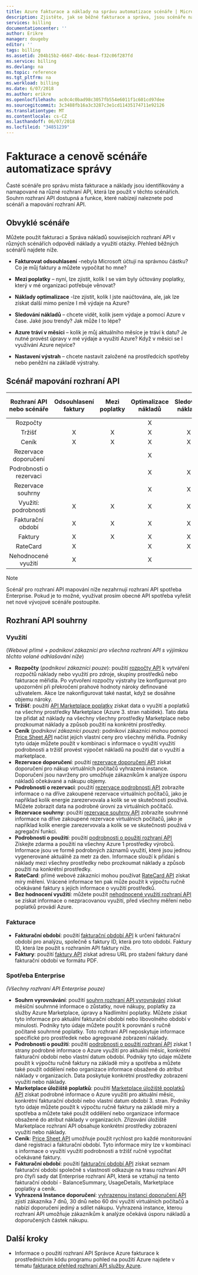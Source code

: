 ```yaml
---
title: Azure fakturace a náklady na správu automatizace scénáře | Microsoft Docs
description: Zjistěte, jak se běžné fakturace a správa, jsou scénáře nákladů namapován na jiný rozhraní API.
services: billing
documentationcenter: ''
author: Erikre
manager: dougeby
editor: ''
tags: billing
ms.assetid: 204b15b2-6667-4b6c-8ea4-f32c06f287fd
ms.service: billing
ms.devlang: na
ms.topic: reference
ms.tgt_pltfrm: na
ms.workload: billing
ms.date: 6/07/2018
ms.author: erikre
ms.openlocfilehash: ac0c4c0bad98c3057fb554e6011f1c601cd97dee
ms.sourcegitcommit: 3c3488fb16a3c3287c3e1cd11435174711e92126
ms.translationtype: MT
ms.contentlocale: cs-CZ
ms.lasthandoff: 06/07/2018
ms.locfileid: "34851239"
---
```

# <a name="billing-and-cost-management-automation-scenarios"></a>Fakturace a cenově scénáře automatizace správy

Časté scénáře pro správu místa fakturace a náklady jsou identifikovány a namapované na různé rozhraní API, která lze použít v těchto scénářích. Souhrn rozhraní API dostupná a funkce, které nabízejí naleznete pod scénáři a mapování rozhraní API. 

## <a name="common-scenarios"></a>Obvyklé scénáře 

Můžete použít fakturaci a Správa nákladů souvisejících rozhraní API v různých scénářích odpovědí náklady a využití otázky.  Přehled běžných scénářů najdete níže.

- **Fakturovat odsouhlasení** -nebyla Microsoft účtují na správnou částku?  Co je můj faktury a můžete vypočítat ho mne?

- **Mezi poplatky** – nyní, lze zjistit, kolik I se vám byly účtovány poplatky, který v mé organizaci potřebuje věnovat?

- **Náklady optimalizace** -lze zjistit, kolik I jste naúčtována, ale, jak lze získat další mimo peníze I mě výdaje na Azure?

- **Sledování nákladů** – chcete vidět, kolik jsem výdaje a pomocí Azure v čase. Jaké jsou trendy? Jak může I to lépe?

- **Azure tráví v měsíci** – kolik je můj aktuálního měsíce je tráví k datu? Je nutné provést úpravy v mé výdaje a využití Azure? Když v měsíci se I využívání Azure nejvíce?

- **Nastavení výstrah** – chcete nastavit založené na prostředcích spotřeby nebo peněžní na základě výstrahy.

## <a name="scenario-to-api-mappings"></a>Scénář mapování rozhraní API

|         Rozhraní API nebo scénáře        | Odsouhlasení faktury    | Mezi poplatky    | Optimalizace nákladů    | Sledování nákladů    | MID měsíc tráví    | Výstrahy    |
|:---------------------------:|:-------------------------:|:----------------:|:--------------------:|:----------------:|:------------------:|:---------:|
| Rozpočty                     |                           |                  |           X          |                  |                    |     X     |
| Tržišť                |             X             |         X        |           X          |         X        |          X         |     X     |
| Ceník                 |             X             |         X        |           X          |         X        |          X         |           |
| Rezervace doporučení |                           |                  |           X          |                  |                    |           |
| Podrobnosti o rezervaci         |                           |                  |           X          |         X        |                    |           |
| Rezervace souhrny       |                           |                  |           X          |         X        |                    |           |
| Využití: podrobnosti               |             X             |         X        |           X          |         X        |          X         |     X     |
| Fakturační období             |             X             |         X        |           X          |         X        |                    |           |
| Faktury                    |             X             |         X        |           X          |         X        |                    |           |
| RateCard                    |             X             |                  |           X          |         X        |          X         |           |
| Nehodnocené využití               |             X             |                  |           X          |                  |          X         |           |

> [!NOTE]
> Scénář pro rozhraní API mapování níže nezahrnují rozhraní API spotřeba Enterprise. Pokud je to možné, využívat prosím obecné API spotřeba vyřešit net nové vývojové scénáře postoupíte.

## <a name="api-summaries"></a>Rozhraní API souhrny

### <a name="consumption"></a>Využití
(*Webové přímé + podnikoví zákazníci pro všechna rozhraní API s výjimkou těchto volané odhlašování níže*)

-   **Rozpočty** (*podnikoví zákazníci pouze*): použití [rozpočty API](https://docs.microsoft.com/rest/api/consumption/budgets) k vytváření rozpočtů náklady nebo využití pro zdroje, skupiny prostředků nebo fakturace měřidla.  Po vytvoření rozpočty výstrahy lze konfigurovat pro upozornění při překročení prahové hodnoty nároky definované uživatelem. Akce lze nakonfigurovat také nastat, když se dosáhne objemu nároky.
-   **Tržišť**: použití [API Marketplace poplatky](https://docs.microsoft.com/rest/api/consumption/marketplaces) získat data o využití a poplatků na všechny prostředky Marketplace (Azure 3. stran nabídek). Tato data lze přidat až náklady na všechny všechny prostředky Marketplace nebo prozkoumat náklady a způsob použití na konkrétní prostředky.
-   **Ceník** (*podnikoví zákazníci pouze*): podnikoví zákazníci mohou pomocí [Price Sheet API](https://docs.microsoft.com/rest/api/consumption/pricesheet) načíst jejich vlastní ceny pro všechny měřidla. Podniky tyto údaje můžete použít v kombinaci s informace o využití využití podrobnosti a tržišť provést výpočet nákladů na použití dat o využití a marketplace. 
-   **Rezervace doporučení**: použití [rezervace doporučení API](https://docs.microsoft.com/rest/api/consumption/reservationrecommendations) získat doporučení pro nákup virtuálních počítačů vyhrazená instance. Doporučení jsou navrženy pro umožňuje zákazníkům k analýze úsporu nákladů očekávané a nákupu objemy.
-   **Podrobnosti o rezervaci**: použití [rezervace podrobnosti API](https://docs.microsoft.com/rest/api/consumption/reservationsdetails) zobrazíte informace o na dříve zakoupené rezervace virtuálních počítačů, jako je například kolik energie zarezervovala a kolik se ve skutečnosti používá. Můžete zobrazit data na podrobné úrovni za virtuálních počítačů.
-   **Rezervace souhrny**: použití [rezervace souhrny API](https://docs.microsoft.com/rest/api/consumption/reservationssummaries) zobrazíte souhrnné informace na dříve zakoupené rezervace virtuálních počítačů, jako je například kolik energie zarezervovala a kolik se ve skutečnosti používá v agregační funkci. 
-   **Podrobnosti o použití**: použití [podrobnosti o použití rozhraní API](https://docs.microsoft.com/rest/api/consumption/usagedetails) Získejte zdarma a použití na všechny Azure 1 prostředky výrobců. Informace jsou ve formě podrobných záznamů využití, které jsou jednou vygenerované aktuálně za metr za den. Informace slouží k přidání s náklady mezi všechny prostředky nebo prozkoumat náklady a způsob použití na konkrétní prostředky.
-   **RateCard**: přímé webové zákazníci mohou používat [RateCard API](https://msdn.microsoft.com/library/azure/mt219005.aspx) získat míry měření. Vrácené informace ten pak může použít k výpočtu ručně očekávané faktury s jejich informace o využití prostředků. 
-   **Bez hodnocení využití**: můžete použít [nehodnocené využití rozhraní API](https://msdn.microsoft.com/library/azure/mt219003.aspx) se získat informace o nezpracovanou využití, před všechny měření nebo poplatků provádí Azure.

### <a name="billing"></a>Fakturace
-   **Fakturační období**: použití [fakturační období API](https://docs.microsoft.com/rest/api/billing/billingperiods) k určení fakturační období pro analýzu, společně s faktury ID, která pro toto období. Faktury ID, která lze použít s rozhraním API faktury níže. 
-   **Faktury**: použití [faktury API](https://docs.microsoft.com/rest/api/billing/invoices) získat adresu URL pro stažení faktury dané fakturační období ve formátu PDF.

### <a name="enterprise-consumption"></a>Spotřeba Enterprise
*(Všechny rozhraní API Enterprise pouze)*

-   **Souhrn vyrovnávání**: použití [souhrn rozhraní API vyrovnávání](https://docs.microsoft.com/rest/api/billing/enterprise/billing-enterprise-api-balance-summary) získat měsíční souhrnné informace o zůstatky, nové nákupy, poplatky za služby Azure Marketplace, úpravy a Nadlimitní poplatky. Můžete získat tyto informace pro aktuální fakturační období nebo libovolného období v minulosti. Podniky tyto údaje můžete použít k porovnání s ručně počítané souhrnné poplatky. Toto rozhraní API neposkytuje informace specifické pro prostředek nebo agregované zobrazení náklady.
-   **Podrobnosti o použití**: použití [podrobnosti o použití rozhraní API](https://docs.microsoft.com/rest/api/billing/enterprise/billing-enterprise-api-usage-detail) získat 1 strany podrobné informace o Azure využití pro aktuální měsíc, konkrétní fakturační období nebo vlastní datum období. Podniky tyto údaje můžete použít k výpočtu ručně faktury na základě míry a spotřeba a můžete také použít oddělení nebo organizace informace obsažené do atribut náklady v organizacích. Data poskytuje konkrétní prostředky zobrazení využití nebo náklady.
-   **Marketplace úložiště poplatků**: použití [Marketplace úložiště poplatků API](https://docs.microsoft.com/rest/api/billing/enterprise/billing-enterprise-api-marketplace-storecharge) získat podrobné informace o Azure využití pro aktuální měsíc, konkrétní fakturační období nebo vlastní datum období 3. stran. Podniky tyto údaje můžete použít k výpočtu ručně faktury na základě míry a spotřeba a můžete také použít oddělení nebo organizace informace obsažené do atribut náklady v organizacích. Zřizování úložiště Marketplace rozhraní API obsahuje konkrétní prostředky zobrazení využití nebo náklady.
-   **Ceník**: [Price Sheet API](https://docs.microsoft.com/rest/api/billing/enterprise/billing-enterprise-api-pricesheet) umožňuje použít rychlost pro každé monitorování dané registraci a fakturační období. Tyto informace míry lze v kombinaci s informace o využití využití podrobnosti a tržišť ručně vypočítat očekávané faktury.
-   **Fakturační období**: použití [fakturační období API](https://docs.microsoft.com/rest/api/billing/enterprise/billing-enterprise-api-billing-periods) získat seznam fakturační období společně s vlastností odkazuje na trasu rozhraní API pro čtyři sady dat Enterprise rozhraní API, která se vztahují na tento fakturační období - BalanceSummary, UsageDetails, Marketplace poplatky a ceník.
-   **Vyhrazená Instance doporučení**: [vyhrazenou instanci doporučení API](https://docs.microsoft.com/rest/api/billing/enterprise/billing-enterprise-api-reserved-instance-recommendation) zjistí zákazníka 7 dnů, 30 dnů nebo 60 dní využití virtuálních počítačů a nabízí doporučení jediný a sdílet nákupu. Vyhrazená instance, kterou rozhraní API umožňuje zákazníkům k analýze očekává úsporu nákladů a doporučených částek nákupu.

## <a name="next-steps"></a>Další kroky

- Informace o použití rozhraní API Správce Azure fakturace k prostřednictvím kódu programu pohled na použití Azure najdete v tématu [fakturace přehled rozhraní API služby Azure](billing-usage-rate-card-overview.md).